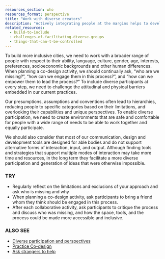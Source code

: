 ```yaml
---
resources_section: who
resources_format: perspective
title: "Work with diverse creators"
description: "Actively integrating people at the margins helps to develop ideas that can benefit everyone."
related_resources:
  - build-to-include
  - challenges-of-facilitating-diverse-groups
  - things-that-can-t-be-controlled
---
```


To build more inclusive cities, we need to work with a broader range of people with respect to their ability, language, culture, gender, age, interests, preferences, socioeconomic backgrounds and other human differences. When planning a co-design activity, we should continually ask, “who are we missing?”, “how can we engage them in this process?”, and “how can we empower them to lead the process?” To include diverse participants at every step, we need to challenge the attitudinal and physical barriers embedded in our current practices.


Our presumptions, assumptions and conventions often lead to hierarchies, reducing people to specific categories based on their limitations, and overlooking their capabilities and unique perspectives. To enable diverse participation, we need to create environments that are safe and comfortable for people with a wide range of needs to be able to work together and equally participate.


We should also consider that most of our communication, design and development tools are designed for able bodies and do not support alternative forms of interaction, input, and output. Although finding tools and strategies that support multiple modes of interaction may take more time and resources, in the long term they facilitate a more diverse participation and generation of ideas that were otherwise impossible.

### TRY


- Regularly reflect on the limitations and exclusions of your approach and ask who is missing and why
- When planning a co-design activity, ask participants to bring a friend whom they think should be engaged in this process.
- After each collaborative activity, ask participants to critique the process and discuss who was missing, and how the space, tools, and the process could be made more accessible and inclusive.

### ALSO SEE


- [Diverse participation and perspectives](https://guide.inclusivedesign.ca/insights/DiverseParticipationAndPerspectives.html)
- [Practice Co-design](https://guide.inclusivedesign.ca/practices/PracticeCoDesign.html)
- [Ask strangers to help](https://handbook.floeproject.org/AskStrangersToHelp.html)
